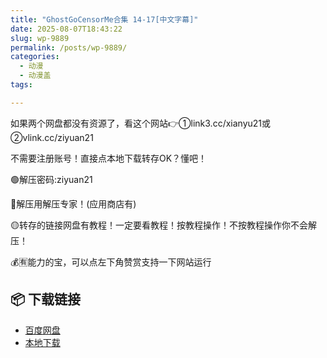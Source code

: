 ```yaml
---
title: "GhostGoCensorMe合集 14-17[中文字幕]"
date: 2025-08-07T18:43:22
slug: wp-9889
permalink: /posts/wp-9889/
categories:
  - 动漫
  - 动漫盖
tags:

---
```


如果两个网盘都没有资源了，看这个网站👉①link3.cc/xianyu21或②vlink.cc/ziyuan21

不需要注册账号！直接点本地下载转存OK？懂吧！

🟢解压密码:ziyuan21

🔵解压用解压专家！(应用商店有)

🟡转存的链接网盘有教程！一定要看教程！按教程操作！不按教程操作你不会解压！

💰🈶能力的宝，可以点左下角赞赏支持一下网站运行

## 📦 下载链接
- [百度网盘](https://blziyuan21.com/pay-download/9889?key=97f406d377&down_id=0)
- [本地下载](https://blziyuan21.com/pay-download/9889?key=97f406d377&down_id=1)

